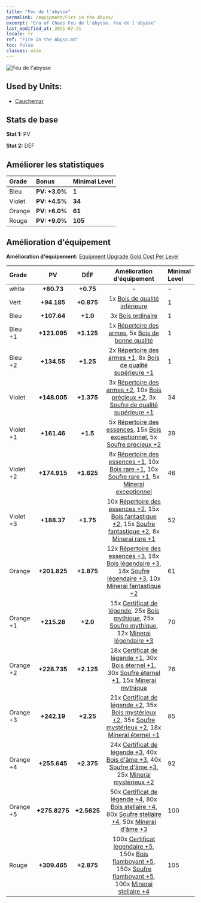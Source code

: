 ```yaml
---
title: "Feu de l'abysse"
permalink: /equipment/Fire in the Abyss/
excerpt: "Era of Chaos Feu de l'abysse. Feu de l'abysse"
last_modified_at: 2021-07-21
locale: fr
ref: "Fire in the Abyss.md"
toc: false
classes: wide
---
```


  ![Feu de l'abysse](/images/e/e_5082.png)

## Used by Units:

* [Cauchemar](/fr/units/Nightmare/) 


## Stats de base
 **Stat 1:** PV

 **Stat 2:** DÉF

## Améliorer les statistiques

  |     Grade    |   Bonus | Minimal Level | 
  |:-------------|:--------|:--------------| 
  | Bleu | **PV: +3.0%** | **1** | 
  | Violet | **PV: +4.5%** | **34** | 
  | Orange | **PV: +6.0%** | **61** | 
  | Rouge | **PV: +9.0%** | **105** | 


## Amélioration d'équipement
 **Amélioration d'équipement:** [Equipment Upgrade Gold Cost Per Level](/equipment/EquipmentUpgradeCostPerLevel/) 

  |          Grade      | PV | DÉF | Amélioration d'équipement | Minimal Level |
  |:--------------------|:---------:|:---------:|:----------------:|:--------------|
  | white | **+80.73** | **+0.75** | - | - |
  | Vert | **+94.185** | **+0.875** | 1x [Bois de qualité inférieure](/ItemsFR/mat_1/) | 1 |
  | Bleu | **+107.64** | **+1.0** | 3x [Bois ordinaire](/ItemsFR/mat_7/) | 1 |
  | Bleu +1 | **+121.095** | **+1.125** | 1x [Répertoire des armes](/ItemsFR/mat_18/), 5x [Bois de bonne qualité](/ItemsFR/mat_13/) | 1 |
  | Bleu +2 | **+134.55** | **+1.25** | 2x [Répertoire des armes +1](/ItemsFR/mat_25/), 8x [Bois de qualité supérieure +1](/ItemsFR/mat_20/) | 1 |
  | Violet | **+148.005** | **+1.375** | 3x [Répertoire des armes +2](/ItemsFR/mat_32/), 10x [Bois précieux +2](/ItemsFR/mat_27/), 3x [Soufre de qualité supérieure +1](/ItemsFR/mat_22/) | 34 |
  | Violet +1 | **+161.46** | **+1.5** | 5x [Répertoire des essences](/ItemsFR/mat_39/), 15x [Bois exceptionnel](/ItemsFR/mat_34/), 5x [Soufre précieux +2](/ItemsFR/mat_29/) | 39 |
  | Violet +2 | **+174.915** | **+1.625** | 8x [Répertoire des essences +1](/ItemsFR/mat_46/), 10x [Bois rare +1](/ItemsFR/mat_41/), 10x [Soufre rare +1](/ItemsFR/mat_43/), 5x [Minerai exceptionnel](/ItemsFR/mat_33/) | 46 |
  | Violet +3 | **+188.37** | **+1.75** | 10x [Répertoire des essences +2](/ItemsFR/mat_53/), 15x [Bois fantastique +2](/ItemsFR/mat_48/), 15x [Soufre fantastique +2](/ItemsFR/mat_50/), 8x [Minerai rare +1](/ItemsFR/mat_40/) | 52 |
  | Orange | **+201.825** | **+1.875** | 12x [Répertoire des essences +3](/ItemsFR/mat_60/), 18x [Bois légendaire +3](/ItemsFR/mat_55/), 18x [Soufre légendaire +3](/ItemsFR/mat_57/), 10x [Minerai fantastique +2](/ItemsFR/mat_47/) | 61 |
  | Orange +1 | **+215.28** | **+2.0** | 15x [Certificat de légende](/ItemsFR/mat_67/), 25x [Bois mythique](/ItemsFR/mat_62/), 25x [Soufre mythique](/ItemsFR/mat_64/), 12x [Minerai légendaire +3](/ItemsFR/mat_54/) | 70 |
  | Orange +2 | **+228.735** | **+2.125** | 18x [Certificat de légende +1](/ItemsFR/mat_74/), 30x [Bois éternel +1](/ItemsFR/mat_69/), 30x [Soufre éternel +1](/ItemsFR/mat_71/), 15x [Minerai mythique](/ItemsFR/mat_61/) | 76 |
  | Orange +3 | **+242.19** | **+2.25** | 21x [Certificat de légende +2](/ItemsFR/mat_81/), 35x [Bois mystérieux +2](/ItemsFR/mat_76/), 35x [Soufre mystérieux +2](/ItemsFR/mat_78/), 18x [Minerai éternel +1](/ItemsFR/mat_68/) | 85 |
  | Orange +4 | **+255.645** | **+2.375** | 24x [Certificat de légende +3](/ItemsFR/mat_88/), 40x [Bois d'âme +3](/ItemsFR/mat_83/), 40x [Soufre d'âme +3](/ItemsFR/mat_85/), 25x [Minerai mystérieux +2](/ItemsFR/mat_75/) | 92 |
  | Orange +5 | **+275.8275** | **+2.5625** | 50x [Certificat de légende +4](/ItemsFR/mat_95/), 80x [Bois stellaire +4](/ItemsFR/mat_90/), 80x [Soufre stellaire +4](/ItemsFR/mat_92/), 50x [Minerai d'âme +3](/ItemsFR/mat_82/) | 100 |
  | Rouge | **+309.465** | **+2.875** | 100x [Certificat légendaire +5](/ItemsFR/mat_102/), 150x [Bois flamboyant +5](/ItemsFR/mat_97/), 150x [Soufre flamboyant +5](/ItemsFR/mat_99/), 100x [Minerai stellaire +4](/ItemsFR/mat_89/) | 105 |

